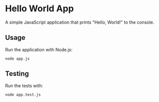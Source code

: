 # Hello World App

A simple JavaScript application that prints "Hello, World!" to the console.

## Usage

Run the application with Node.js:

```
node app.js
```

## Testing

Run the tests with:

```
node app.test.js
```